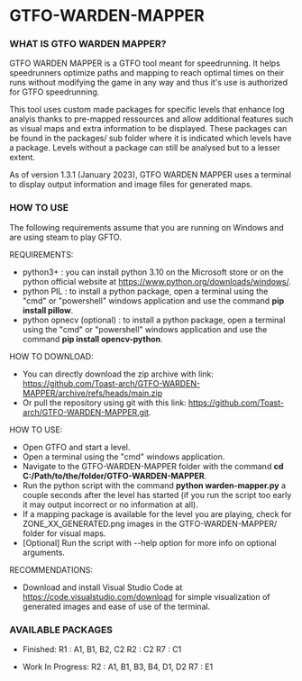 # GTFO-WARDEN-MAPPER

### WHAT IS GTFO WARDEN MAPPER?

GTFO WARDEN MAPPER is a GTFO tool meant for speedrunning. It helps speedrunners optimize paths and mapping to reach optimal times on their runs without modifying the game in any way and thus it's use is authorized for GTFO speedrunning.  

This tool uses custom made packages for specific levels that enhance log analyis thanks to pre-mapped ressources and allow additional features such as visual maps and extra information to be displayed. These packages can be found in the packages/ sub folder where it is indicated which levels have a package. Levels without a package can still be analysed but to a lesser extent.

As of version 1.3.1 (January 2023), GTFO WARDEN MAPPER uses a terminal to display output information and image files for generated maps.

### HOW TO USE

The following requirements assume that you are running on Windows and are using steam to play GFTO.

REQUIREMENTS:
- python3+ : you can install python 3.10 on the Microsoft store or on the python official website at https://www.python.org/downloads/windows/.
- python PIL : to install a python package, open a terminal using the "cmd" or "powershell" windows application and use the command **pip install pillow**.
- python opnecv (optional) :  to install a python package, open a terminal using the "cmd" or "powershell" windows application and use the command **pip install opencv-python**.

HOW TO DOWNLOAD:
- You can directly download the zip archive with link: https://github.com/Toast-arch/GTFO-WARDEN-MAPPER/archive/refs/heads/main.zip
- Or pull the repository using git with this link: https://github.com/Toast-arch/GTFO-WARDEN-MAPPER.git.

HOW TO USE:
- Open GTFO and start a level.
- Open a terminal using the "cmd" windows application.
- Navigate to the GTFO-WARDEN-MAPPER folder with the command **cd C:/Path/to/the/folder/GTFO-WARDEN-MAPPER**.
- Run the python script with the command **python warden-mapper.py** a couple seconds after the level has started (if you run the script too early it may output incorrect or no information at all).
- If a mapping package is available for the level you are playing, check for ZONE_XX_GENERATED.png images in the GTFO-WARDEN-MAPPER/ folder for visual maps.
- [Optional] Run the script with --help option for more info on optional arguments.

RECOMMENDATIONS:
- Download and install Visual Studio Code at https://code.visualstudio.com/download for simple visualization of generated images and ease of use of the terminal.

### AVAILABLE PACKAGES

- Finished:
R1 : A1, B1, B2, C2
R2 : C2
R7 : C1

- Work In Progress:
R2 : A1, B1, B3, B4, D1, D2
R7 : E1